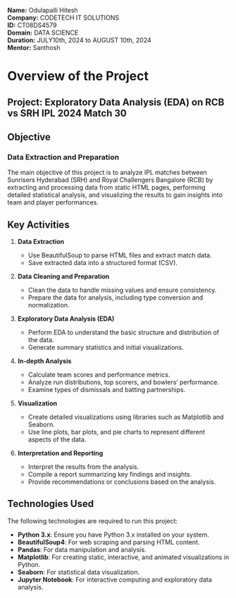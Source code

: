 **Name:** Odulapalli Hitesh  
**Company:** CODETECH IT SOLUTIONS   
**ID:** CT08DS4579                                              
**Domain:** DATA SCIENCE   
**Duration:** JULY10th, 2024 to AUGUST 10th, 2024  
**Mentor:** Santhosh

# Overview of the Project
## Project: Exploratory Data Analysis (EDA) on RCB vs SRH IPL 2024 Match 30

## Objective
### Data Extraction and Preparation
The main objective of this project is to analyze IPL matches between Sunrisers Hyderabad (SRH) and Royal Challengers Bangalore (RCB) by extracting and processing data from static HTML pages, performing detailed statistical analysis, and visualizing the results to gain insights into team and player performances.

## Key Activities
1. **Data Extraction**
    - Use BeautifulSoup to parse HTML files and extract match data.
    - Save extracted data into a structured format (CSV).
  
2. **Data Cleaning and Preparation**
    - Clean the data to handle missing values and ensure consistency.
    - Prepare the data for analysis, including type conversion and normalization.
  
3. **Exploratory Data Analysis (EDA)**
    - Perform EDA to understand the basic structure and distribution of the data.
    - Generate summary statistics and initial visualizations.
  
4. **In-depth Analysis**
    - Calculate team scores and performance metrics.
    - Analyze run distributions, top scorers, and bowlers’ performance.
    - Examine types of dismissals and batting partnerships.
  
5. **Visualization**
    - Create detailed visualizations using libraries such as Matplotlib and Seaborn.
    - Use line plots, bar plots, and pie charts to represent different aspects of the data.
  
6. **Interpretation and Reporting**
    - Interpret the results from the analysis.
    - Compile a report summarizing key findings and insights.
    - Provide recommendations or conclusions based on the analysis.

## Technologies Used
The following technologies are required to run this project:

- **Python 3.x**: Ensure you have Python 3.x installed on your system.
- **BeautifulSoup4**: For web scraping and parsing HTML content.
- **Pandas**: For data manipulation and analysis.
- **Matplotlib**: For creating static, interactive, and animated visualizations in Python.
- **Seaborn**: For statistical data visualization.
- **Jupyter Notebook**: For interactive computing and exploratory data analysis.


